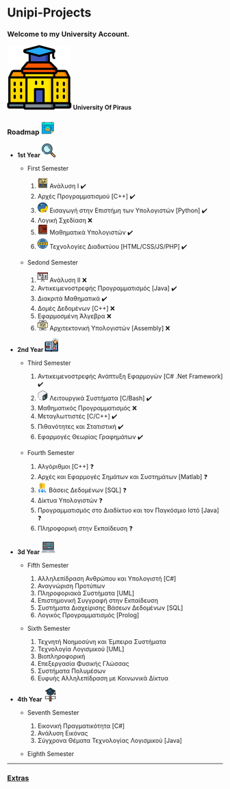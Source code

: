 # Unipi-Projects

### Welcome to my University  Account.

<img src="img/university.png" alt="university" width="150"/> **University Of Piraus**

### Roadmap <img src="img/calendar.png" alt="calendar" width="32"/>

* **1st Year** <img src="img/mangi.png" alt="mangi" width="32"/>
  * First Semester
    1) <img src="img/calculus_logo.png" alt="calculus_logo" width="24"/> Ανάλυση I  :heavy_check_mark:
    2) Αρχές Προγραμματισμού [C++]  :heavy_check_mark:
    3) <img src="img/python_logo.png" alt="python_logo" width="24"/> Εισαγωγή στην Επιστήμη των Υπολογιστών [Python]   :heavy_check_mark:
    4) Λογική Σχεδίαση  ❌
    5) <img src="img/math_ypol_logo.png" alt="math_ypol_logo" width="24"/> Μαθηματικά Υπολογιστών    :heavy_check_mark:
    6) <img src="img/networks_logo.png" alt="networks_logo" width="24"/> Τεχνολογίες Διαδικτύου [HTML/CSS/JS/PHP]   :heavy_check_mark:

  * Sedond Semester
    1) <img src="img/calculus_2_logo.png" alt="calculus_2_logo" width="24"/> Ανάλυση II  ❌
    2) Αντικειμενοστρεφής Προγραμματισμός [Java]   :heavy_check_mark:
    3) Διακριτά Μαθηματικά   :heavy_check_mark:
    4) Δομές Δεδομένων [C++]  ❌
    5) Εφαρμοσμένη Άλγεβρα  ❌
    6) <img src="img/asm_logo.png" alt="asm_logo" width="24"/> Αρχιτεκτονική Υπολογιστών [Assembly]  ❌

* **2nd Year** <img src="img/open_book.png" alt="open_book" width="32"/>
  * Third Semester
    1) Αντικειμενοστρεφής Ανάπτυξη Εφαρμογών [C# .Net Framework]   :heavy_check_mark:
    2) <img src="img/bash_logo.png" alt="bash_logo" width="24"/> Λειτουργικά Συστήματα [C/Bash]   :heavy_check_mark:
    3) Μαθηματικός Προγραμματισμός  ❌
    4) Μεταγλωττιστές [C/C++]   :heavy_check_mark:
    5) Πιθανότητες και Στατιστική   :heavy_check_mark:
    6) Εφαρμογές Θεωρίας Γραφημάτων  :heavy_check_mark:

  * Fourth Semester
    1) Αλγόριθμοι [C++]  ❓
    2) Αρχές και Εφαρμογές Σημάτων και Συστημάτων [Matlab]  ❓
    3) <img src="img/databases_logo.png" alt="databases_logo" width="22"/> Βάσεις Δεδομένων [SQL] ❓
    4) Δίκτυα Υπολογιστών  ❓
    5) Προγραμματισμός στο Διαδίκτυο και τον Παγκόσμιο Ιστό [Java]  ❓
    6) Πληροφορική στην Εκπαίδευση  ❓

* **3d Year** <img src="img/laptop.png" alt="laptop" width="32"/>
  * Fifth Semester
    1) Αλληλεπίδραση Ανθρώπου και Υπολογιστή [C#]
    2) Αναγνώριση Προτύπων
    3) Πληροφοριακά Συστήματα [UML]
    4) Επιστημονική Συγγραφή στην Εκπαίδευση
    5) Συστήματα Διαχείρισης Βάσεων Δεδομένων [SQL]
    6) Λογικός Προγραμματισμός [Prolog]
  
  * Sixth Semester
    1) Τεχνητή Νοημοσύνη και Έμπειρα Συστήματα
    2) Τεχνολογία Λογισμικού [UML]
    3) Βιοπληροφορική
    4) Επεξεργασία Φυσικής Γλώσσας
    5) Συστήματα Πολυμέσων
    6) Ευφυής Αλληλεπίδραση με Κοινωνικά Δίκτυα

* **4th Year** <img src="img/graduation.png" alt="graduation" width="32"/>
  * Seventh Semester
    1) Εικονική Πραγματικότητα [C#]
    2) Ανάλυση Εικόνας
    3) Σύγχρονα Θέματα Τεχνολογίας Λογισμικού [Java]

  * Eighth Semester
  
  
***
### [Extras](https://github.com/unipi-projects/extras/blob/main/README.md)

